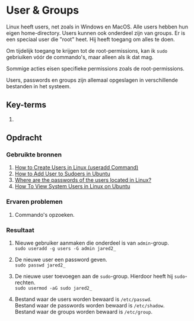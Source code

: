 # User & Groups
Linux heeft users, net zoals in Windows en MacOS. Alle users hebben hun eigen home-directory. Users kunnen ook onderdeel zijn van groups. Er is een speciaal user die "root" heet. Hij heeft toegang om alles te doen.

Om tijdelijk toegang te krijgen tot de root-permissions, kan ik `sudo` gebriuiken vóór de commando's, maar alleen als ik dat mag.

Sommige acties eisen specifieke permissions zoals de root-permissions.

Users, passwords en groups zijn allemaal opgeslagen in verschillende bestanden in het systeem.

## Key-terms
1. 

## Opdracht
### Gebruikte bronnen
1. [How to Create Users in Linux (useradd Command)](https://linuxize.com/post/how-to-create-users-in-linux-using-the-useradd-command/)
2. [How to Add User to Sudoers in Ubuntu](https://linuxize.com/post/how-to-add-user-to-sudoers-in-ubuntu/)
3. [Where are the passwords of the users located in Linux?](https://www.cyberciti.biz/faq/where-are-the-passwords-of-the-users-located-in-linux/)
4. [How To View System Users in Linux on Ubuntu](https://www.digitalocean.com/community/tutorials/how-to-view-system-users-in-linux-on-ubuntu)

### Ervaren problemen
1. Commando's opzoeken.

### Resultaat
1. Nieuwe gebruiker aanmaken die onderdeel is van `admin`-group.<br>
`sudo useradd -g users -G admin jared2_`

2. De nieuwe user een password geven.<br>
`sudo passwd jared2_`

3. De nieuwe user toevoegen aan de `sudo`-group. Hierdoor heeft hij `sudo`-rechten.<br>
`sudo usermod -aG sudo jared2_`

4. Bestand waar de users worden bewaard is `/etc/passwd`.<br> Bestand waar de passwords worden bewaard is `/etc/shadow`.<br>
Bestand waar de groups worden bewaard is `/etc/group`.<br>